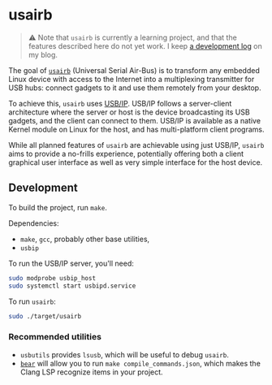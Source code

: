 # usairb

> :warning: Note that `usairb` is currently a learning project, and that the
> features described here do not yet work. I keep [a development log][devlog]
> on my blog.

[devlog]: https://fnune.com/devlog/usairb/2022/02/05/listening-to-devices-with-libudev-usairb-devlog-1/

The goal of [`usairb`][usairb-repo] (Universal Serial Air-Bus) is to transform
any embedded Linux device with access to the Internet into a multiplexing
transmitter for USB hubs: connect gadgets to it and use them remotely from your
desktop.

To achieve this, `usairb` uses [USB/IP][usbip]. USB/IP follows a server-client
architecture where the server or host is the device broadcasting its USB
gadgets, and the client can connect to them. USB/IP is available as a native
Kernel module on Linux for the host, and has multi-platform client programs.

While all planned features of `usairb` are achievable using just USB/IP,
`usairb` aims to provide a no-frills experience, potentially offering both a
client graphical user interface as well as very simple interface for the host
device.

[usairb-repo]: https://github.com/fnune/usairb
[usbip]: https://wiki.archlinux.org/title/USB/IP

## Development

To build the project, run `make`.

Dependencies:

- `make`, `gcc`, probably other base utilities,
- `usbip`

To run the USB/IP server, you'll need:

```sh
sudo modprobe usbip_host
sudo systemctl start usbipd.service
```

To run `usairb`:

```sh
sudo ./target/usairb
```

### Recommended utilities

- `usbutils` provides `lsusb`, which will be useful to debug `usairb`.
- [`bear`](https://github.com/rizsotto/Bear) will allow you to run `make compile_commands.json`, which makes the Clang LSP recognize items in your
  project.

